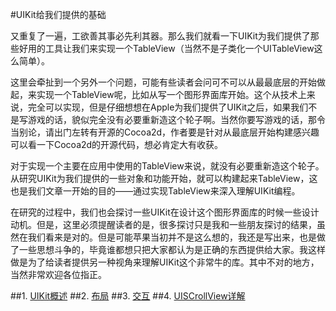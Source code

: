#UIKit给我们提供的基础

又重复了一遍，工欲善其事必先利其器。那么我们就看一下UIKit为我们提供了那些好用的工具让我们来实现一个TableView（当然不是子类化一个UITableView这么简单）。

这里会牵扯到一个另外一个问题，可能有些读者会问可不可以从最最底层的开始做起，来实现一个TableView呢，比如从写一个图形界面库开始。这个从技术上来说，完全可以实现，但是仔细想想在Apple为我们提供了UIKit之后，如果我们不是写游戏的话，貌似完全没有必要重新造这个轮子啊。当然你要写游戏的话，那令当别论，请出门左转有开源的Cocoa2d，作者要是针对从最底层开始构建感兴趣可以看一下Cocoa2d的开源代码，想必肯定大有收获。

对于实现一个主要在应用中使用的TableView来说，就没有必要重新造这个轮子。从研究UIKit为我们提供的一些对象和功能开始，就可以构建起来TableView，这也是我们文章一开始的目的——通过实现TableView来深入理解UIKit编程。

在研究的过程中，我们也会探讨一些UIKit在设计这个图形界面库的时候一些设计动机。但是，这里必须提醒读者的是，很多探讨只是我和一些朋友探讨的结果，虽然在我们看来是对的。但是可能苹果当初并不是这么想的，我还是写出来，也是做了一些思想斗争的，毕竟谁都想只把大家都认为是正确的东西提供给大家。我这样做是为了给读者提供另一种视角来理解UIKit这个非常牛的库。其中不对的地方，当然非常欢迎各位指正。

##1. [UIKit概述](uikit.md)
##2. [布局](./layout/layout.md)
##3. [交互](interaction/summary.md)
##4. [UISCrollView详解](scrollview.md)